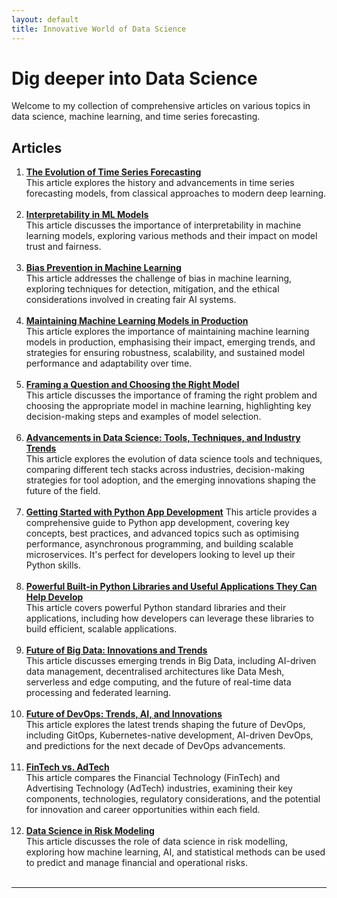 ```yaml
---
layout: default
title: Innovative World of Data Science
---
```


# Dig deeper into Data Science 

Welcome to my collection of comprehensive articles on various topics in data science, machine learning, and time series forecasting. 

## Articles

1. [**The Evolution of Time Series Forecasting**](https://stuti222.github.io/articles/articles/Innovations_in_Time_Series_Analysis.pdf)  
   This article explores the history and advancements in time series forecasting models, from classical approaches to modern deep learning.
<br><br>
2. [**Interpretability in ML Models**](https://stuti222.github.io/articles/articles/Interpretability_in_ML_models.pdf)  
   This article discusses the importance of interpretability in machine learning models, exploring various methods and their impact on model trust and fairness.
<br><br>
3. [**Bias Prevention in Machine Learning**](https://stuti222.github.io/articles/articles/Bias_prevention_in_model_training.pdf)  
   This article addresses the challenge of bias in machine learning, exploring techniques for detection, mitigation, and the ethical considerations involved in creating fair AI systems.
<br><br>
4. [**Maintaining Machine Learning Models in Production**](https://stuti222.github.io/articles/articles/Maintaining_Machine_Learning_models_in_production.pdf)  
   This article explores the importance of maintaining machine learning models in production, emphasising their impact, emerging trends, and strategies for ensuring robustness, scalability, and sustained model performance and adaptability over time.
<br><br>
5. [**Framing a Question and Choosing the Right Model**](https://stuti222.github.io/articles/articles/Framing_a_question_and_choosing_a_right_model.pdf)  
   This article discusses the importance of framing the right problem and choosing the appropriate model in machine learning, highlighting key decision-making steps and examples of model selection.
<br><br>
6. [**Advancements in Data Science: Tools, Techniques, and Industry Trends**](https://stuti222.github.io/articles/articles/Trends_in_latest_tools_and_techniques.pdf)  
   This article explores the evolution of data science tools and techniques, comparing different tech stacks across industries, decision-making strategies for tool adoption, and the emerging innovations shaping the future of the field. 
<br><br>
7. [**Getting Started with Python App Development**](https://stuti222.github.io/articles/articles/Getting_started_with_a_Python_app_development.pdf)
This article provides a comprehensive guide to Python app development, covering key concepts, best practices, and advanced topics such as optimising performance, asynchronous programming, and building scalable microservices. It's perfect for developers looking to level up their Python skills.
<br><br>
8. [**Powerful Built-in Python Libraries and Useful Applications They Can Help Develop**](https://stuti222.github.io/articles/articles/Powerful_built_in_Python_libraries_and_useful_applications_they_can_help_develop.pdf)  
   This article covers powerful Python standard libraries and their applications, including how developers can leverage these libraries to build efficient, scalable applications.
<br><br>
9. [**Future of Big Data: Innovations and Trends**](https://stuti222.github.io/articles/articles/Big_data_technologies_and_techniques.pdf)  
   This article discusses emerging trends in Big Data, including AI-driven data management, decentralised architectures like Data Mesh, serverless and edge computing, and the future of real-time data processing and federated learning.
<br><br>
10. [**Future of DevOps: Trends, AI, and Innovations**](https://stuti222.github.io/articles/articles/DevOps_trends.pdf)  
    This article explores the latest trends shaping the future of DevOps, including GitOps, Kubernetes-native development, AI-driven DevOps, and predictions for the next decade of DevOps advancements.
<br><br>
11. [**FinTech vs. AdTech**](https://stuti222.github.io/articles/articles/Fintech_vs_Adtech.pdf)  
    This article compares the Financial Technology (FinTech) and Advertising Technology (AdTech) industries, examining their key components, technologies, regulatory considerations, and the potential for innovation and career opportunities within each field.
<br><br>
12. [**Data Science in Risk Modeling**](https://stuti222.github.io/articles/articles/Data_Science_in_Risk_Modeling.pdf)  
    This article discusses the role of data science in risk modelling, exploring how machine learning, AI, and statistical methods can be used to predict and manage financial and operational risks.
<br><br>

---


